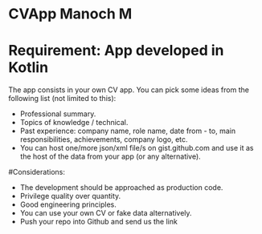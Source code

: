 # CVApp Manoch M
# Requirement: App developed in Kotlin 

The app consists in your own CV app. You can pick some ideas from the following list (not
limited to this):
- Professional summary.
- Topics of knowledge / technical.
- Past experience: company name, role name, date from - to, main responsibilities,
achievements, company logo, etc.
- You can host one/more json/xml file/s on gist.github.com and use it as the host of
the data from your app (or any alternative).

#Considerations:
- The development should be approached as production code.
- Privilege quality over quantity.
- Good engineering principles.
- You can use your own CV or fake data alternatively.
- Push your repo into Github and send us the link